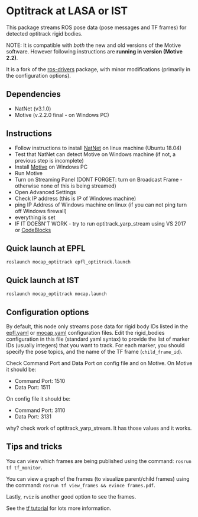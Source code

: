 # Optitrack at LASA or IST

This package streams ROS pose data (pose messages and TF frames) for detected
optitrack rigid bodies.

NOTE: It is compatible with *both* the new and old versions of the Motive
software. However following instructions are **running in
version (Motive 2.2)**.

It is a fork of the
[ros-drivers](https://github.com/epfl-lasa/mocap_optitrack) package, with
minor modifications (primarily in the configuration options).

## Dependencies
- NatNet (v3.1.0)
- Motive (v.2.2.0 final - on Windows PC)

## Instructions
- Follow instructions to install [NatNet](https://v22.wiki.optitrack.com/index.php?title=NatNet:_Sample_Projects#Running_the_Console_Output_Sample_.28Sample_Client.29) on linux machine (Ubuntu 18.04) 
- Test that NatNet can detect Motive on Windows machine (if not, a previous step is incomplete)
- Install [Motive](https://optitrack.com/support/downloads/motive.html) on Windows PC 
- Run Motive 
- Turn on Streaming Panel (DONT FORGET: turn on Broadcast Frame - otherwise none of this is being streamed)
- Open Advanced Settings 
- Check IP address (this is IP of Windows machine)
- ping IP Address of Windows machine on linux (if you can not ping turn off Windows firewall)
- everything is set
- IF IT DOESN'T WORK - try to run optitrack_yarp_stream using VS 2017 or [CodeBlocks](https://github.com/NunoDuarte/armCoupling_iCub/blob/master/lsl/pupil/README.md)

## Quick launch at EPFL

    roslaunch mocap_optitrack epfl_optitrack.launch
    
## Quick launch at IST

    roslaunch mocap_optitrack mocap.launch
    
## Configuration options

By default, this node only streams pose data for rigid body IDs listed in the
[epfl.yaml](https://github.com/NunoDuarte/mocap_optitrack/blob/master/config/epfl.yaml) or [mocap.yaml](https://github.com/NunoDuarte/mocap_optitrack/blob/master/config/mocap.yaml)
configuration files.  Edit the rigid_bodies configuration in this file (standard
yaml syntax) to provide the list of marker IDs (usually integers) that you want
to track. For each marker, you should specify the pose topics, and the name of
the TF frame (`child_frame_id`).

Check Command Port and Data Port on config file and on Motive. On Motive it should be:
- Command Port: 1510
- Data Port: 1511

On config file it should be:
- Command Port: 3110
- Data Port: 3131

why? check work of optitrack_yarp_stream. It has those values and it works. 

## Tips and tricks

You can view which frames are being published using the command: `rosrun tf tf_monitor`.

You can view a graph of the frames (to visualize parent/child frames) using the command:
`rosrun tf view_frames && evince frames.pdf`.

Lastly, `rviz` is another good option to see the frames.

See the [tf tutorial](http://wiki.ros.org/tf/Tutorials) for lots more information.
